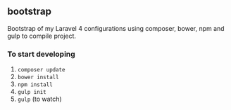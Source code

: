 ## bootstrap

Bootstrap of my Laravel 4 configurations using composer, bower, npm and gulp to compile project.


### To start developing

1. `composer update`
2. `bower install`
3. `npm install`
4. `gulp init`
5. `gulp` (to watch)